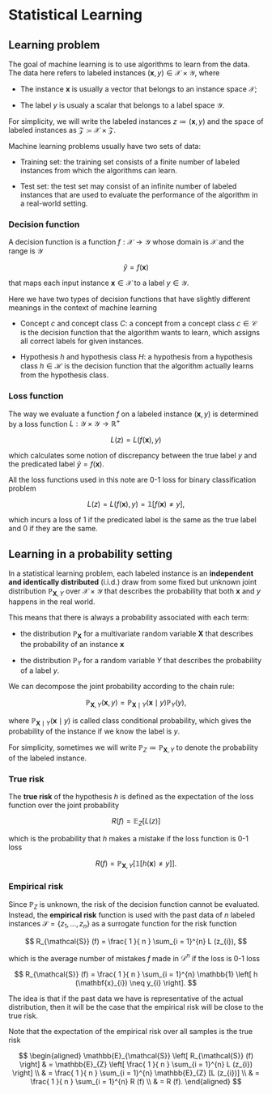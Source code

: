 # Statistical Learning

## Learning problem

The goal of machine learning is to use algorithms to learn from the data.
The data here refers to labeled instances $(\mathbf{x}, y) \in \mathcal{X} \times \mathcal{Y}$, 
where

- The instance $\mathbf{x}$ is usually a vector that belongs to an instance space $\mathcal{X}$;

- The label $y$ is usualy a scalar that belongs to a label space $\mathcal{Y}$. 

For simplicity, we will write the labeled instances $z \coloneqq (\mathbf{x}, y)$ and the space of labeled instances as $\mathcal{Z} \coloneqq \mathcal{X} \times \mathcal{Z}$.

Machine learning problems usually have two sets of data:

- Training set: the training set consists of a finite number of labeled instances from which the algorithms can learn. 

- Test set: the test set may consist of an infinite number of labeled instances that are used to evaluate the performance of the algorithm in a real-world setting. 

### Decision function

A decision function is a function $f: \mathcal{X} \to \mathcal{Y}$ whose domain is $\mathcal{X}$ and the range is $\mathcal{Y}$ 

$$
\hat{y} = f (\mathbf{x})
$$

that maps each input instance $\mathbf{x} \in \mathcal{X}$ to a label $y \in \mathcal{Y}$. 

Here we have two types of decision functions that have slightly different meanings in the context of machine learning

- Concept $c$ and concept class $C$: a concept from a concept class $c \in \mathcal{C}$ is the decision function that the algorithm wants to learn, which assigns all correct labels for given instances.

- Hypothesis $h$ and hypothesis class $H$: a hypothesis from a hypothesis class $h \in \mathcal{H}$ is the decision function that the algorithm actually learns from the hypothesis class. 

### Loss function

The way we evaluate a function $f$ on a labeled instance $(\mathbf{x}, y)$ is determined by a loss function $L: \mathcal{Y} \times \mathcal{Y} \to \mathbb{R}^{+}$ 

$$
L (z) = L (f (\mathbf{x}), y)
$$

which calculates some notion of discrepancy between the true label $y$ and the predicated label $\hat{y} = f (\mathbf{x})$. 

All the loss functions used in this note are 0-1 loss for binary classification problem

$$
L (z) = L (f (\mathbf{x}), y) = \mathbb{1} \left[
    f (\mathbf{x}) \neq y
\right],
$$

which incurs a loss of 1 if the predicated label is the same as the true label and 0 if they are the same.

## Learning in a probability setting

In a statistical learning problem, 
each labeled instance is an **independent and identically distributed** (i.i.d.) draw from some fixed but unknown joint distribution $\mathbb{P}_{\mathbf{X}, Y}$ over $\mathcal{X} \times \mathcal{Y}$ that describes the probability that both $\mathbf{x}$ and $y$ happens in the real world.

This means that there is always a probability associated with each term:

- the distribution $\mathbb{P}_{\mathbf{X}}$ for a multivariate random variable $\mathbf{X}$ that describes the probability of an instance $\mathbf{x}$

- the distribution $\mathbb{P}_{Y}$ for a random variable $Y$ that describes the probability of a label $y$.

We can decompose the joint probability according to the chain rule:

$$ 
\mathbb{P}_{\mathbf{X}, Y}(\mathbf{x}, y) = \mathbb{P}_{\mathbf{X} \mid Y}(\mathbf{x} \mid y) \mathbb{P}_{Y}(y), 
$$

where $\mathbb{P}_{\mathbf{X} \mid Y}(\mathbf{x} \mid y)$ is called class conditional probability, which gives the probability of the instance if we know the label is $y$.

For simplicity, sometimes we will write $\mathbb{P}_{Z} \coloneqq \mathbb{P}_{\mathbf{X}, Y}$ to denote the probability of the labeled instance. 

### True risk

The **true risk** of the hypothesis $h$ is defined as the expectation of the loss function over the joint probability

$$
R (f) = \mathbb{E}_{Z} [L (z)] $$

which is the probability that $h$ makes a mistake if the loss function is 0-1 loss

$$
R (f) = \mathbb{P}_{\mathbf{X}, Y} \left[
    \mathbb{1} \left[
        h (\mathbf{x}) \neq y
    \right]
\right].
$$

### Empirical risk

Since $\mathbb{P}_{Z}$ is unknown,
the risk of the decision function cannot be evaluated. 
Instead, the **empirical risk** function is used with the past data of $n$ labeled instances $\mathcal{S} = \{ z_{1}, \dots, z_{n} \}$ as a surrogate function for the risk function

$$
R_{\mathcal{S}} (f) = \frac{ 1 }{ n } \sum_{i = 1}^{n} L (z_{i}),
$$

which is the average number of mistakes $f$ made in $\mathcal{D}^{n}$ if the loss is 0-1 loss

$$
R_{\mathcal{S}} (f) = \frac{ 1 }{ n } \sum_{i = 1}^{n} \mathbb{1} \left[
    h (\mathbf{x}_{i}) \neq y_{i}
\right].
$$

The idea is that if the past data we have is representative of the actual distribution, 
then it will be the case that the empirical risk will be close to the true risk.

Note that the expectation of the empirical risk over all samples is the true risk

$$
\begin{aligned}
\mathbb{E}_{\mathcal{S}} \left[
    R_{\mathcal{S}} (f)
\right] 
& = \mathbb{E}_{Z} \left[
    \frac{ 1 }{ n } \sum_{i = 1}^{n} L (z_{i})
\right]
\\
& = \frac{ 1 }{ n } \sum_{i = 1}^{n} \mathbb{E}_{Z} [L (z_{i})]
\\
& = \frac{ 1 }{ n } \sum_{i = 1}^{n} R (f)
\\
& = R (f).
\end{aligned}
$$